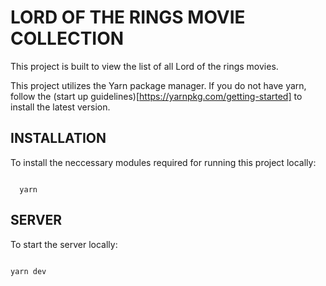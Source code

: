 # LORD OF THE RINGS MOVIE COLLECTION

This project is built to view the list of all Lord of the rings movies.

This project utilizes the Yarn package manager. If you do not have yarn, follow the (start up guidelines)[https://yarnpkg.com/getting-started] to install the latest version.

## INSTALLATION

To install the neccessary modules required for running this project locally:

```

  yarn

```

## SERVER

To start the server locally:

```

yarn dev

```

